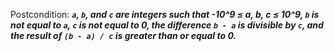 Postcondition: ***`a`, `b`, and `c` are integers such that -10^9 ≤ a, b, c ≤ 10^9, `b` is not equal to `a`, `c` is not equal to 0, the difference `b - a` is divisible by `c`, and the result of `(b - a) / c` is greater than or equal to 0.***